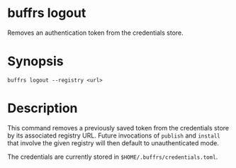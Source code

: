 # buffrs logout

Removes an authentication token from the credentials store.

# Synopsis

`buffrs logout --registry <url>`

# Description

This command removes a previously saved token from the credentials store by its associated registry URL. Future invocations of `publish` and `install` that involve the given registry will then default to unauthenticated mode.

The credentials are currently stored in `$HOME/.buffrs/credentials.toml`.